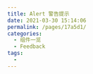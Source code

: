 ```yaml
---
title: Alert 警告提示
date: 2021-03-30 15:14:06
permalink: /pages/17a5d1/
categories:
  - 组件一览
  - Feedback
tags:
  - 
---
```

